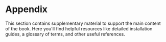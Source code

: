 # Appendix

This section contains supplementary material to support the main content of the book. Here you'll find helpful resources like detailed installation guides, a glossary of terms, and other useful references.